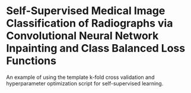 # Self-Supervised Medical Image Classification of Radiographs via Convolutional Neural Network Inpainting and Class Balanced Loss Functions
An example of using the template k-fold cross validation and hyperparameter optimization script for self-supervised learning. 
